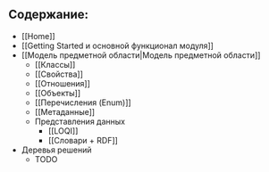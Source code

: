 ## Содержание:

- [[Home]]
- [[Getting Started и основной функционал модуля]]
- [[Модель предметной области|Модель предметной области]]
	- [[Классы]]
	- [[Свойства]]
	- [[Отношения]]
	- [[Объекты]]
	- [[Перечисления (Enum)]]
	- [[Метаданные]]
	- Представления данных
		- [[LOQI]]
		- [[Словари + RDF]]
- Деревья решений
	- TODO